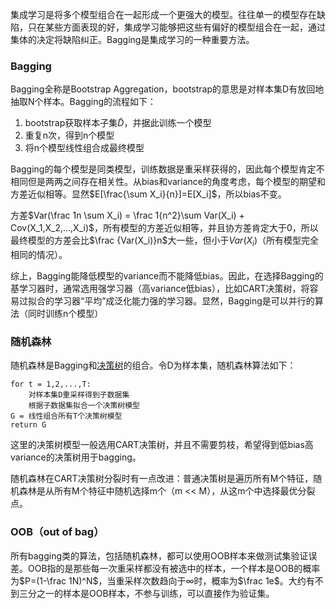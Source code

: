 集成学习是将多个模型组合在一起形成一个更强大的模型。往往单一的模型存在缺陷，只在某些方面表现的好，集成学习能够把这些有偏好的模型组合在一起，通过集体的决定将缺陷纠正。Bagging是集成学习的一种重要方法。

### Bagging
Bagging全称是Bootstrap Aggregation，bootstrap的意思是对样本集D有放回地抽取N个样本。Bagging的流程如下：

1. bootstrap获取样本子集$\tilde{D}$，并据此训练一个模型
2. 重复n次，得到n个模型
3. 将n个模型线性组合成最终模型

Bagging的每个模型是同类模型，训练数据是重采样获得的，因此每个模型肯定不相同但是两两之间存在相关性。从bias和variance的角度考虑，每个模型的期望和方差近似相等。显然$E[\frac{\sum X_i}{n}]=E[X_i]$，所以bias不变。

方差$Var(\frac 1n \sum X_i) = \frac 1{n^2}\sum Var(X_i) + Cov(X_1,X_2,...,X_i)$，所有模型的方差近似相等，并且协方差肯定大于0，所以最终模型的方差会比$\frac {Var(X_i)}n$大一些，但小于$Var(X_i)$（所有模型完全相同的情况）。

综上，Bagging能降低模型的variance而不能降低bias。因此，在选择Bagging的基学习器时，通常选用强学习器（高variance低bias），比如CART决策树，将容易过拟合的学习器“平均”成泛化能力强的学习器。显然，Bagging是可以并行的算法（同时训练n个模型）

### 随机森林
随机森林是Bagging和[决策树](https://github.com/LEAGUE-OF-BME/InterviewFAQ/blob/master/ML%26DL/%E5%86%B3%E7%AD%96%E6%A0%91.md)的组合。令D为样本集，随机森林算法如下：

```
for t = 1,2,...,T:
	对样本集D重采样得到子数据集
	根据子数据集拟合一个决策树模型
G = 线性组合所有T个决策树模型
return G 
```
这里的决策树模型一般选用CART决策树，并且不需要剪枝，希望得到低bias高variance的决策树用于bagging。

随机森林在CART决策树分裂时有一点改进：普通决策树是遍历所有M个特征，随机森林是从所有M个特征中随机选择m个（m << M），从这m个中选择最优分裂点。

### OOB（out of bag）
所有bagging类的算法，包括随机森林，都可以使用OOB样本来做测试集验证误差。OOB指的是那些每一次重采样都没有被选中的样本，一个样本是OOB的概率为$P=(1-\frac 1N)^N$，当重采样次数趋向于∞时，概率为$\frac 1e$。大约有不到三分之一的样本是OOB样本，不参与训练，可以直接作为验证集。
